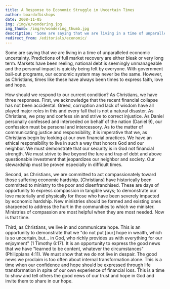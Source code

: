 ```yaml
---
title: A Response to Economic Struggle in Uncertain Times
author: boardofbishops
date: 2008-11-05
img: /img/e/wondering.jpg
img_thumb: /img/e/wondering_thumb.jpg
description: 'Some are saying that we are living in a time of unparalleled economic uncertainty. Predictions of full market recovery are either bleak or very long term. Markets have been reeling, national debt is seemingly unmanageable and the personal impact is quickly being felt by everyone.'
redirect_from: /editorials/economic/
---
```


Some are saying that we are living in a time of unparalleled economic uncertainty. Predictions of full market recovery are either bleak or very long term. Markets have been reeling, national debt is seemingly unmanageable and the personal impact is quickly being felt by everyone. With government bail-out programs, our economic system may never be the same. However, as Christians, times like these have always been times to express faith, love and hope.

How should we respond to our current condition? As Christians, we have three responses. First, we acknowledge that the recent financial collapse has not been accidental. Greed, corruption and lack of wisdom have all played major roles in this and every fall that is not a natural disaster. As Christians, we pray and confess sin and strive to correct injustice. As Daniel personally confessed and interceded on behalf of the nation (Daniel 9), our confession must be personal and intercessory. As to the matter of communicating justice and responsibility, it is imperative that we, as Christians begin by looking at our own financial practices. We have an ethical responsibility to live in such a way that honors God and our neighbor. We must demonstrate that our security is in God not financial strength. We must strive to live beyond the lure and trap of debt and above questionable investment that jeopardizes our neighbor and society. Our stewardship must be proven especially in difficult times.

Second, as Christians, we are committed to act compassionately toward those suffering economic hardship. [Christians] have historically been committed to ministry to the poor and disenfranchised. These are days of opportunity to express compassion in tangible ways; to demonstrate our love materially and physically for those who have been severely impacted by economic hardship. New ministries should be formed and existing ones sharpened to address the hurt in the communities to which we minister. Ministries of compassion are most helpful when they are most needed. Now is that time.

Third, as Christians, we live in and communicate hope. This is an opportunity to demonstrate that we "do not put [our] hope in wealth, which is so uncertain, but&hellip; in God, who richly provides us with everything for our enjoyment" (1 Timothy 6:17). It is an opportunity to express the good news that we have "learned to be content, whatever the circumstances" (Philippians 4:11). We must show that we do not live in despair. The good news we proclaim is too often about internal transformation alone. This is a time when our confidence and hope should be expressed through life transformation in spite of our own experience of financial loss. This is a time to show and tell others the good news of our trust and hope in God and invite them to share in our hope.

